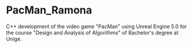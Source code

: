 # PacMan_Ramona

C++ development of the video game "PacMan"  using Unreal Engine 5.0 for the course "Design and Analysis of Algorithms" of Bachelor's degree at Unige.
